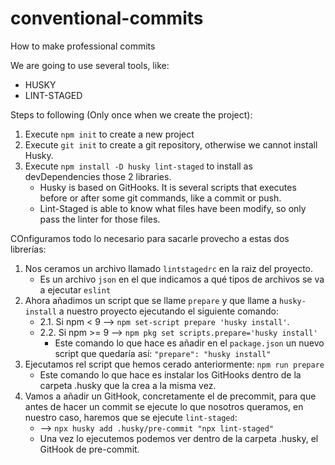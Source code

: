 # conventional-commits
How to make professional commits

We are going to use several tools, like:
  - HUSKY
  - LINT-STAGED

Steps to following (Only once when we create the project):
1. Execute `npm init` to create a new project
2. Execute `git init` to create a git repository, otherwise we cannot install Husky.
3. Execute `npm install -D husky lint-staged` to install as devDependencies those 2 libraries.
    * Husky is based on GitHooks. It is several scripts that executes before or after some git commands, like a commit or push.
    * Lint-Staged is able to know what files have been modify, so only pass the linter for those files.

COnfiguramos todo lo necesario para sacarle provecho a estas dos librerías:
1. Nos ceramos un archivo llamado `lintstagedrc` en la raiz del proyecto. 
    * Es un archivo `json` en el que indicamos a qué tipos de archivos se va a ejecutar `eslint`
2. Ahora añadimos un script que se llame `prepare` y que llame a `husky-install` a nuestro proyecto ejecutando el siguiente comando: 
    * 2.1. Si npm < 9   -->   `npm set-script prepare 'husky install'`.
    * 2.2. Si npm >= 9  -->   `npm pkg set scripts.prepare='husky install'`
        * Este comando lo que hace es añadir en el `package.json` un nuevo script que quedaría así: `"prepare": "husky install"`
3. Ejecutamos rel script que hemos cerado anteriormente: `npm run prepare`
    * Este comando lo que hace es instalar los GitHooks dentro de la carpeta .husky que la crea a la misma vez.
4. Vamos a añadir un GitHook, concretamente el de precommit, para que antes de hacer un commit se ejecute lo que nosotros queramos, en nuestro caso, haremos que se ejecute `lint-staged`:
    * --> `npx husky add .husky/pre-commit "npx lint-staged"`
    * Una vez lo ejecutemos podemos ver dentro de la carpeta .husky, el GitHook de pre-commit.
